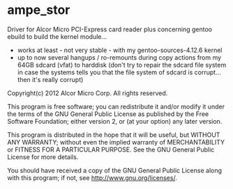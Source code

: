 # ampe_stor
Driver for Alcor Micro PCI-Express card reader
plus concerning gentoo ebuild to build the kernel module...

 - works at least - not very stable - with my gentoo-sources-4.12.6 kernel
 - up to now several hangups / ro-remounts during copy actions from my 64GB sdcard (vfat) to harddisk 
(don't try to repair the sdcard file system in case the systems tells you that the file system of sdcard is corrupt... then it's really corrupt)



Copyright(c) 2012 Alcor Micro Corp. All rights reserved.

 This program is free software; you can redistribute it and/or modify it
 under the terms of the GNU General Public License as published by the
 Free Software Foundation; either version 2, or (at your option) any later version.

 This program is distributed in the hope that it will be useful, but
 WITHOUT ANY WARRANTY; without even the implied warranty of
 MERCHANTABILITY or FITNESS FOR A PARTICULAR PURPOSE.  See the GNU
 General Public License for more details.

 You should have received a copy of the GNU General Public License along
 with this program; if not, see <http://www.gnu.org/licenses/>.
